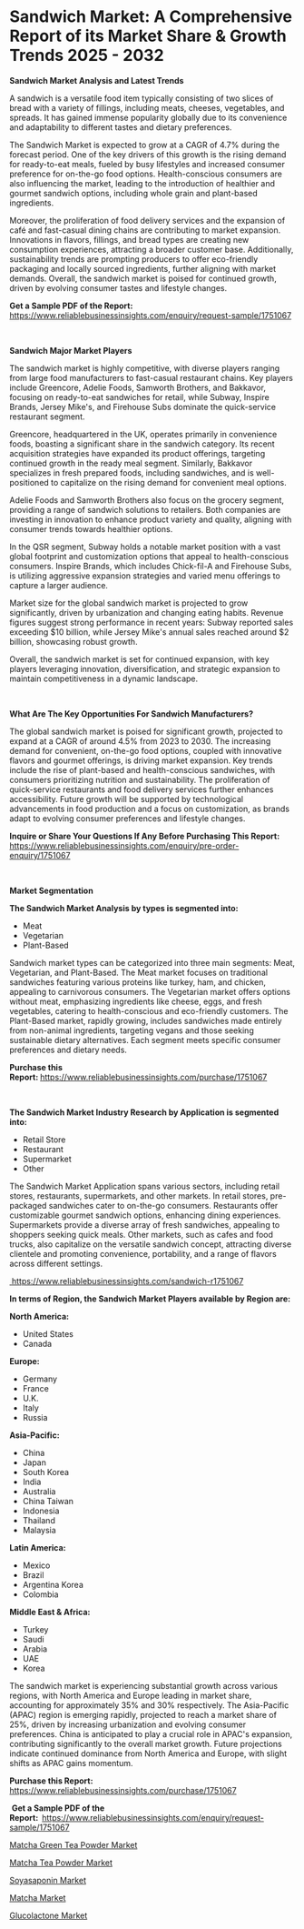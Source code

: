 <p><h1>Sandwich Market: A Comprehensive Report of its Market Share & Growth Trends 2025 - 2032</h1></p><p><strong>Sandwich Market Analysis and Latest Trends</strong></p>
<p><p>A sandwich is a versatile food item typically consisting of two slices of bread with a variety of fillings, including meats, cheeses, vegetables, and spreads. It has gained immense popularity globally due to its convenience and adaptability to different tastes and dietary preferences. </p><p>The Sandwich Market is expected to grow at a CAGR of 4.7% during the forecast period. One of the key drivers of this growth is the rising demand for ready-to-eat meals, fueled by busy lifestyles and increased consumer preference for on-the-go food options. Health-conscious consumers are also influencing the market, leading to the introduction of healthier and gourmet sandwich options, including whole grain and plant-based ingredients.</p><p>Moreover, the proliferation of food delivery services and the expansion of café and fast-casual dining chains are contributing to market expansion. Innovations in flavors, fillings, and bread types are creating new consumption experiences, attracting a broader customer base. Additionally, sustainability trends are prompting producers to offer eco-friendly packaging and locally sourced ingredients, further aligning with market demands. Overall, the sandwich market is poised for continued growth, driven by evolving consumer tastes and lifestyle changes.</p></p>
<p><strong>Get a Sample PDF of the Report:&nbsp;</strong> <a href="https://www.reliablebusinessinsights.com/enquiry/request-sample/1751067?utm_campaign=75&utm_medium=2&utm_source=Github&utm_content=ia&utm_term=14022025&utm_id=sandwich">https://www.reliablebusinessinsights.com/enquiry/request-sample/1751067</a></p>
<p>&nbsp;</p>
<p><strong>Sandwich Major Market Players</strong></p>
<p><p>The sandwich market is highly competitive, with diverse players ranging from large food manufacturers to fast-casual restaurant chains. Key players include Greencore, Adelie Foods, Samworth Brothers, and Bakkavor, focusing on ready-to-eat sandwiches for retail, while Subway, Inspire Brands, Jersey Mike's, and Firehouse Subs dominate the quick-service restaurant segment.</p><p>Greencore, headquartered in the UK, operates primarily in convenience foods, boasting a significant share in the sandwich category. Its recent acquisition strategies have expanded its product offerings, targeting continued growth in the ready meal segment. Similarly, Bakkavor specializes in fresh prepared foods, including sandwiches, and is well-positioned to capitalize on the rising demand for convenient meal options.</p><p>Adelie Foods and Samworth Brothers also focus on the grocery segment, providing a range of sandwich solutions to retailers. Both companies are investing in innovation to enhance product variety and quality, aligning with consumer trends towards healthier options.</p><p>In the QSR segment, Subway holds a notable market position with a vast global footprint and customization options that appeal to health-conscious consumers. Inspire Brands, which includes Chick-fil-A and Firehouse Subs, is utilizing aggressive expansion strategies and varied menu offerings to capture a larger audience.</p><p>Market size for the global sandwich market is projected to grow significantly, driven by urbanization and changing eating habits. Revenue figures suggest strong performance in recent years: Subway reported sales exceeding $10 billion, while Jersey Mike's annual sales reached around $2 billion, showcasing robust growth.</p><p>Overall, the sandwich market is set for continued expansion, with key players leveraging innovation, diversification, and strategic expansion to maintain competitiveness in a dynamic landscape.</p></p>
<p>&nbsp;</p>
<p><strong>What Are The Key Opportunities For Sandwich Manufacturers?</strong></p>
<p><p>The global sandwich market is poised for significant growth, projected to expand at a CAGR of around 4.5% from 2023 to 2030. The increasing demand for convenient, on-the-go food options, coupled with innovative flavors and gourmet offerings, is driving market expansion. Key trends include the rise of plant-based and health-conscious sandwiches, with consumers prioritizing nutrition and sustainability. The proliferation of quick-service restaurants and food delivery services further enhances accessibility. Future growth will be supported by technological advancements in food production and a focus on customization, as brands adapt to evolving consumer preferences and lifestyle changes.</p></p>
<p><strong>Inquire or Share Your Questions If Any Before Purchasing This Report:</strong> <a href="https://www.reliablebusinessinsights.com/enquiry/pre-order-enquiry/1751067?utm_campaign=75&utm_medium=2&utm_source=Github&utm_content=ia&utm_term=14022025&utm_id=sandwich">https://www.reliablebusinessinsights.com/enquiry/pre-order-enquiry/1751067</a></p>
<p>&nbsp;</p>
<p><strong>Market Segmentation</strong></p>
<p><strong>The Sandwich Market Analysis by types is segmented into:</strong></p>
<p><ul><li>Meat</li><li>Vegetarian</li><li>Plant-Based</li></ul></p>
<p><p>Sandwich market types can be categorized into three main segments: Meat, Vegetarian, and Plant-Based. The Meat market focuses on traditional sandwiches featuring various proteins like turkey, ham, and chicken, appealing to carnivorous consumers. The Vegetarian market offers options without meat, emphasizing ingredients like cheese, eggs, and fresh vegetables, catering to health-conscious and eco-friendly customers. The Plant-Based market, rapidly growing, includes sandwiches made entirely from non-animal ingredients, targeting vegans and those seeking sustainable dietary alternatives. Each segment meets specific consumer preferences and dietary needs.</p></p>
<p><strong>Purchase this Report:&nbsp;</strong><a href="https://www.reliablebusinessinsights.com/purchase/1751067?utm_campaign=75&utm_medium=2&utm_source=Github&utm_content=ia&utm_term=14022025&utm_id=sandwich">https://www.reliablebusinessinsights.com/purchase/1751067</a></p>
<p>&nbsp;</p>
<p><strong>The Sandwich Market Industry Research by Application is segmented into:</strong></p>
<p><ul><li>Retail Store</li><li>Restaurant</li><li>Supermarket</li><li>Other</li></ul></p>
<p><p>The Sandwich Market Application spans various sectors, including retail stores, restaurants, supermarkets, and other markets. In retail stores, pre-packaged sandwiches cater to on-the-go consumers. Restaurants offer customizable gourmet sandwich options, enhancing dining experiences. Supermarkets provide a diverse array of fresh sandwiches, appealing to shoppers seeking quick meals. Other markets, such as cafes and food trucks, also capitalize on the versatile sandwich concept, attracting diverse clientele and promoting convenience, portability, and a range of flavors across different settings.</p></p>
<p><a href="https://www.reliablebusinessinsights.com/sandwich-r1751067?utm_campaign=75&utm_medium=2&utm_source=Github&utm_content=ia&utm_term=14022025&utm_id=sandwich">&nbsp;https://www.reliablebusinessinsights.com/sandwich-r1751067</a></p>
<p><strong>In terms of Region, the Sandwich Market Players available by Region are:</strong></p>
<p>
    <p> <strong> North America: </strong>
        <ul>
            <li>United States</li>
            <li>Canada</li>
        </ul>
        </p> 
    <p> <strong> Europe: </strong>
        <ul>
            <li>Germany</li>
            <li>France</li>
            <li>U.K.</li>
            <li>Italy</li>
            <li>Russia</li>
        </ul>
        </p> 
    <p> <strong> Asia-Pacific: </strong>
        <ul>
            <li>China</li>
            <li>Japan</li>
            <li>South Korea</li>
            <li>India</li>
            <li>Australia</li>
            <li>China Taiwan</li>
            <li>Indonesia</li>
            <li>Thailand</li>
            <li>Malaysia</li>
        </ul>
        </p> 
    <p> <strong> Latin America: </strong>
        <ul>
            <li>Mexico</li>
            <li>Brazil</li>
            <li>Argentina Korea</li>
            <li>Colombia</li>
        </ul>
        </p> 
    <p> <strong> Middle East & Africa: </strong>
        <ul>
            <li>Turkey</li>
            <li>Saudi</li>
            <li>Arabia</li>
            <li>UAE</li>
            <li>Korea</li>
        </ul>
    </p>
    </p>
<p><p>The sandwich market is experiencing substantial growth across various regions, with North America and Europe leading in market share, accounting for approximately 35% and 30% respectively. The Asia-Pacific (APAC) region is emerging rapidly, projected to reach a market share of 25%, driven by increasing urbanization and evolving consumer preferences. China is anticipated to play a crucial role in APAC's expansion, contributing significantly to the overall market growth. Future projections indicate continued dominance from North America and Europe, with slight shifts as APAC gains momentum.</p></p>
<p><strong>Purchase this Report: </strong><a href="https://www.reliablebusinessinsights.com/purchase/1751067?utm_campaign=75&utm_medium=2&utm_source=Github&utm_content=ia&utm_term=14022025&utm_id=sandwich">https://www.reliablebusinessinsights.com/purchase/1751067</a></p>
<p>&nbsp;<strong>Get a Sample PDF of the Report:&nbsp;&nbsp;</strong><a href="https://www.reliablebusinessinsights.com/enquiry/request-sample/1751067?utm_campaign=75&utm_medium=2&utm_source=Github&utm_content=ia&utm_term=14022025&utm_id=sandwich">https://www.reliablebusinessinsights.com/enquiry/request-sample/1751067</a></p>
<p><strong></strong></p>
<p><p><a href="https://github.com/dibesnayee/Market-Research-Report-List-1/blob/main/matcha-green-tea-powder-market.md?utm_campaign=75&utm_medium=2&utm_source=Github&utm_content=ia&utm_term=14022025&utm_id=sandwich">Matcha Green Tea Powder Market</a></p><p><a href="https://github.com/vassihucz/Market-Research-Report-List-1/blob/main/matcha-tea-powder-market.md?utm_campaign=75&utm_medium=2&utm_source=Github&utm_content=ia&utm_term=14022025&utm_id=sandwich">Matcha Tea Powder Market</a></p><p><a href="https://github.com/krulicfidura/Market-Research-Report-List-1/blob/main/soyasaponin-market.md?utm_campaign=75&utm_medium=2&utm_source=Github&utm_content=ia&utm_term=14022025&utm_id=sandwich">Soyasaponin Market</a></p><p><a href="https://github.com/denbelnmer50/Market-Research-Report-List-1/blob/main/matcha-market.md?utm_campaign=75&utm_medium=2&utm_source=Github&utm_content=ia&utm_term=14022025&utm_id=sandwich">Matcha Market</a></p><p><a href="https://github.com/shewlisapsai/Market-Research-Report-List-1/blob/main/glucolactone-market.md?utm_campaign=75&utm_medium=2&utm_source=Github&utm_content=ia&utm_term=14022025&utm_id=sandwich">Glucolactone Market</a></p></p>
